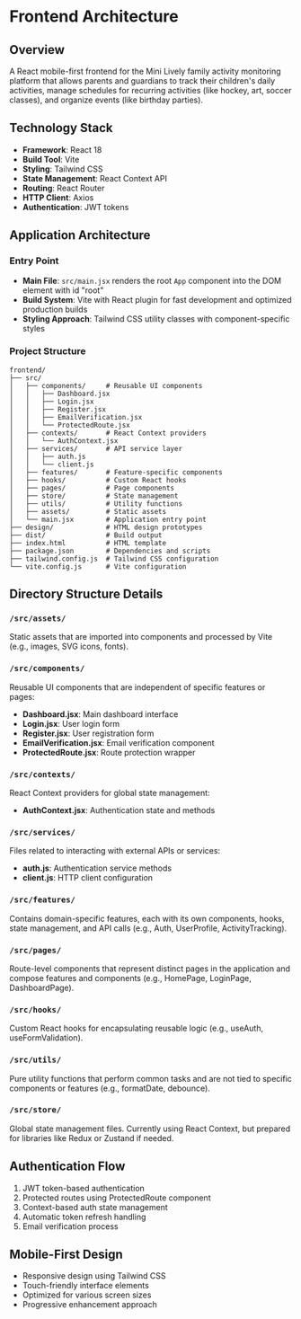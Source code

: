 # Frontend Architecture

## Overview
A React mobile-first frontend for the Mini Lively family activity monitoring platform that allows parents and guardians to track their children's daily activities, manage schedules for recurring activities (like hockey, art, soccer classes), and organize events (like birthday parties).

## Technology Stack
- **Framework**: React 18
- **Build Tool**: Vite
- **Styling**: Tailwind CSS
- **State Management**: React Context API
- **Routing**: React Router
- **HTTP Client**: Axios
- **Authentication**: JWT tokens

## Application Architecture

### Entry Point
- **Main File**: `src/main.jsx` renders the root `App` component into the DOM element with id "root"
- **Build System**: Vite with React plugin for fast development and optimized production builds
- **Styling Approach**: Tailwind CSS utility classes with component-specific styles

### Project Structure
```
frontend/
├── src/
│   ├── components/     # Reusable UI components
│   │   ├── Dashboard.jsx
│   │   ├── Login.jsx
│   │   ├── Register.jsx
│   │   ├── EmailVerification.jsx
│   │   └── ProtectedRoute.jsx
│   ├── contexts/       # React Context providers
│   │   └── AuthContext.jsx
│   ├── services/       # API service layer
│   │   ├── auth.js
│   │   └── client.js
│   ├── features/       # Feature-specific components
│   ├── hooks/          # Custom React hooks
│   ├── pages/          # Page components
│   ├── store/          # State management
│   ├── utils/          # Utility functions
│   ├── assets/         # Static assets
│   └── main.jsx        # Application entry point
├── design/             # HTML design prototypes
├── dist/               # Build output
├── index.html          # HTML template
├── package.json        # Dependencies and scripts
├── tailwind.config.js  # Tailwind CSS configuration
└── vite.config.js      # Vite configuration
```

## Directory Structure Details

### `/src/assets/`
Static assets that are imported into components and processed by Vite (e.g., images, SVG icons, fonts).

### `/src/components/`
Reusable UI components that are independent of specific features or pages:
- **Dashboard.jsx**: Main dashboard interface
- **Login.jsx**: User login form
- **Register.jsx**: User registration form  
- **EmailVerification.jsx**: Email verification component
- **ProtectedRoute.jsx**: Route protection wrapper

### `/src/contexts/`
React Context providers for global state management:
- **AuthContext.jsx**: Authentication state and methods

### `/src/services/`
Files related to interacting with external APIs or services:
- **auth.js**: Authentication service methods
- **client.js**: HTTP client configuration

### `/src/features/`
Contains domain-specific features, each with its own components, hooks, state management, and API calls (e.g., Auth, UserProfile, ActivityTracking).

### `/src/pages/`
Route-level components that represent distinct pages in the application and compose features and components (e.g., HomePage, LoginPage, DashboardPage).

### `/src/hooks/`
Custom React hooks for encapsulating reusable logic (e.g., useAuth, useFormValidation).

### `/src/utils/`
Pure utility functions that perform common tasks and are not tied to specific components or features (e.g., formatDate, debounce).

### `/src/store/`
Global state management files. Currently using React Context, but prepared for libraries like Redux or Zustand if needed.

## Authentication Flow
1. JWT token-based authentication
2. Protected routes using ProtectedRoute component
3. Context-based auth state management
4. Automatic token refresh handling
5. Email verification process

## Mobile-First Design
- Responsive design using Tailwind CSS
- Touch-friendly interface elements
- Optimized for various screen sizes
- Progressive enhancement approach